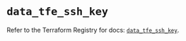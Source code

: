 # `data_tfe_ssh_key`

Refer to the Terraform Registry for docs: [`data_tfe_ssh_key`](https://registry.terraform.io/providers/hashicorp/tfe/0.68.0/docs/data-sources/ssh_key).
